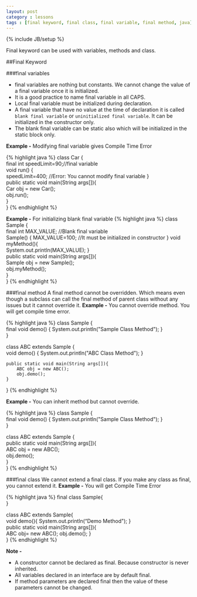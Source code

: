 ```yaml
---
layout: post
category : lessons
tags : [final keyword, final class, final variable, final method, java]
---
```

{% include JB/setup %}

Final keyword can be used with variables, methods and class. 

##Final Keyword 

###final variables 
- final variables are nothing but constants. We cannot change the value of a final variable once it is initialized. 
- It is a good practice to name final variable in all CAPS.
- Local final variable must be initialized during declaration.
- A final variable that have no value at the time of declaration it is called `blank final variable` or `uninitialized final variable`. It can be initialized in the constructor only. 
- The blank final variable can be static also which will be initialized in the static block only.

**Example -** Modifying final variable gives Compile Time Error

{% highlight java %}
class Car {  
  final int speedLimit=90;//final variable  
  void run() {  
    speedLimit=400;  //Error: You cannot modify final variable
  }  
  public static void main(String args[]){  
    Car obj = new  Car();  
    obj.run();  
  }  
}
{% endhighlight %}

**Example -** For initializing blank final variable
{% highlight java %}
class Sample {  
    final int MAX_VALUE;	//Blank final variable	 
    Sample() {
        MAX_VALUE=100;	//It must be initialized in constructor
    }
    void myMethod(){  
        System.out.println(MAX_VALUE);
    }  
    public static void main(String args[]){  
        Sample obj = new  Sample();  
        obj.myMethod();  
    }  
}
{% endhighlight %}

###final method 
A final method cannot be overridden. Which means even though a subclass can call the final method of parent class without any issues but it cannot override it.
**Example -** You cannot override method. You will get compile time error.

{% highlight java %}
class Sample {  
    final void demo() {
      System.out.println("Sample Class Method");
    }  
}  
	     
class ABC extends Sample {  
    void demo() {
        System.out.println("ABC Class Method");
    }  
	     
    public static void main(String args[]){  
        ABC obj = new ABC();  
        obj.demo();  
    }  
}
{% endhighlight %}

**Example -** You can inherit method but cannot override.

{% highlight java %}
class Sample {  
   final void demo() {
      System.out.println("Sample Class Method");
   }  
}  
	     
class ABC extends Sample {  
   public static void main(String args[]){  
      ABC obj = new ABC();  
      obj.demo();  
   }  
}
{% endhighlight %}

###final class 
We cannot extend a final class. If you make any class as final, you cannot extend it.
**Example -** You will get Compile Time Error

{% highlight java %}
final class Sample{  
}  
	     
class ABC extends Sample{  
   void demo(){
      System.out.println(“Demo Method");
   }  
   public static void main(String args[]){  
      ABC obj= new ABC(); 
      obj.demo();
   }  
}
{% endhighlight %}

**Note -**
- A constructor cannot be declared as final. Because constructor is never inherited.
- All variables declared in an interface are by default final.
- If method parameters are declared final then the value of these parameters cannot be changed.



